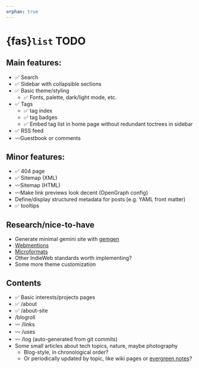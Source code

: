 ```yaml
---
orphan: true
---
```

# {fas}`list` TODO

## Main features:
* ✅ Search
* ✅ Sidebar with collapsible sections
* ✅ Basic theme/styling
    * ✅ Fonts, palette, dark/light mode, etc.
* ✅ Tags
    * ✅ tag index
    * ✅ tag badges
    * ✅ Embed tag list in home page without redundant toctrees in sidebar
* ✅ RSS feed
* 〰️Guestbook or comments

## Minor features:
* ✅ 404 page
* ✅ Sitemap (XML)
* 〰️Sitemap (HTML)
* 〰️Make link previews look decent (OpenGraph config)
* Define/display structured metadata for posts (e.g. YAML front matter)
* ✅ tooltips

## Research/nice-to-have
* Generate minimal gemini site with [gemgen](https://sr.ht/~kota/gemgen)
* [Webmentions](https://indieweb.org/Webmention)
* [Microformats](https://indieweb.org/microformats2)
* Other IndieWeb standards worth implementing?
* Some more theme customization

## Contents
* ✅ Basic interests/projects pages
* ✅ /about
* ✅ /about-site
* /blogroll
* 〰️ /links
* 〰️ /uses
* 〰️ /log (auto-generated from git commits)
* Some small articles about tech topics, nature, maybe photography
    * Blog-style, in chronological order?
    * Or periodically updated by topic, like wiki pages or [evergreen notes](https://notes.andymatuschak.org)?
